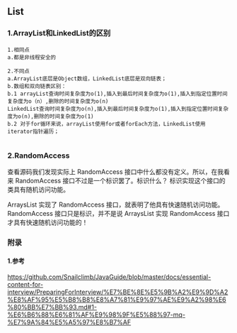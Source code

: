 ##  List

### 1.ArrayList和LinkedList的区别

```
1.相同点
a.都是非线程安全的

2.不同点
a.ArrayList底层是Object数组，LinkedList底层是双向链表；
b.数组和双向链表区别：
b.1 arrayList查询时间复杂度为o(1),插入到最后时间复杂度为o(1),插入到指定位置时间复杂度为o（n）,删除的时间复杂度为o(n)
LinkedList查询时间复杂度为o(n),插入到最后时间复杂度为o(1),插入到指定位置时间复杂度为o(n),删除的时间复杂度为o(1)
b.2 对于for循环来说，arrayList使用for或者forEach方法，LinkedList使用iterator指针遍历；


```

### 2.RandomAccess 

查看源码我们发现实际上 RandomAccess 接口中什么都没有定义。所以，在我看来 RandomAccess 接口不过是一个标识罢了。标识什么？ 标识实现这个接口的类具有随机访问功能。

ArraysList 实现了 RandomAccess 接口，就表明了他具有快速随机访问功能。 RandomAccess 接口只是标识，并不是说 ArraysList 实现 RandomAccess 接口才具有快速随机访问功能的！





### 附录

#### 1.参考

https://github.com/Snailclimb/JavaGuide/blob/master/docs/essential-content-for-interview/PreparingForInterview/%E7%BE%8E%E5%9B%A2%E9%9D%A2%E8%AF%95%E5%B8%B8%E8%A7%81%E9%97%AE%E9%A2%98%E6%80%BB%E7%BB%93.md#1-%E6%B6%88%E6%81%AF%E9%98%9F%E5%88%97-mq-%E7%9A%84%E5%A5%97%E8%B7%AF
